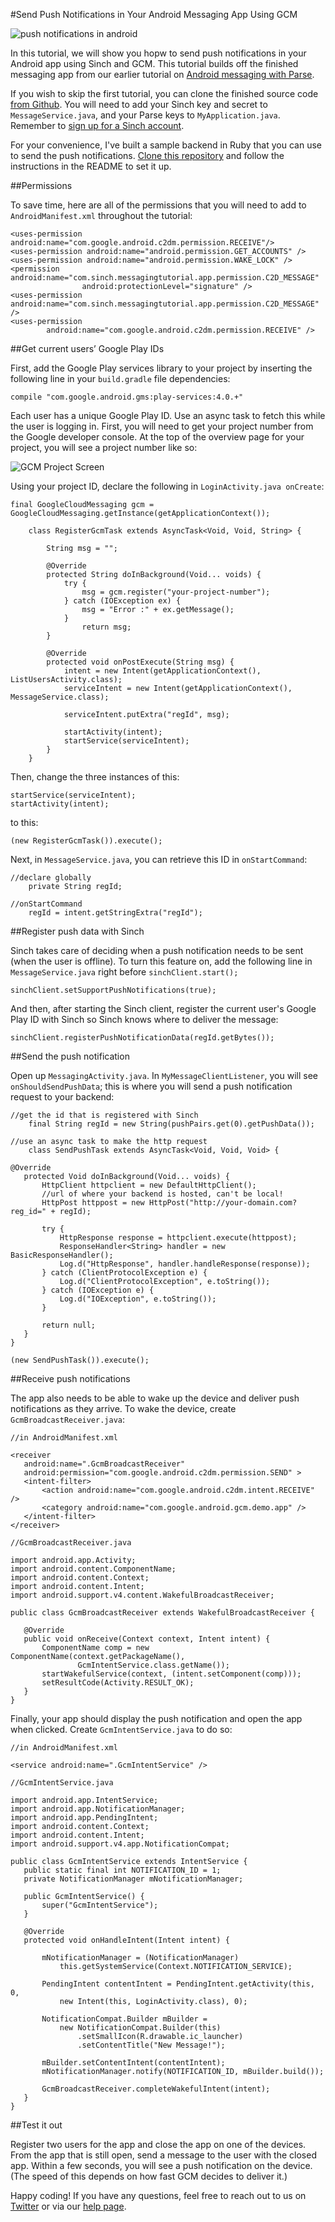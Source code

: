 #Send Push Notifications in Your Android Messaging App Using GCM

![push notifications in android](images/push.png)

In this tutorial, we will show you hopw to send push notifications in your Android app using Sinch and GCM. This tutorial builds off the finished messaging app from our earlier tutorial on [Android messaging with Parse](https://www.sinch.com/tutorials/android-messaging-tutorial-using-sinch-and-parse/).

If you wish to skip the first tutorial, you can clone the finished source code [from Github](https://github.com/sinch/android-messaging-tutorial). You will need to add your Sinch key and secret to `MessageService.java`, and your Parse keys to `MyApplication.java`. Remember to [sign up for a Sinch account](https://www.sinch.com/dashboard/#/signup).

For your convenience, I've built a sample backend in Ruby that you can use to send the push notifications. [Clone this repository](https://github.com/sinch/push-backend-ruby) and follow the instructions in the README to set it up.

##Permissions

To save time, here are all of the permissions that you will need to add to `AndroidManifest.xml` throughout the tutorial:

```
<uses-permission android:name="com.google.android.c2dm.permission.RECEIVE"/>
<uses-permission android:name="android.permission.GET_ACCOUNTS" />
<uses-permission android:name="android.permission.WAKE_LOCK" />
<permission android:name="com.sinch.messagingtutorial.app.permission.C2D_MESSAGE"
                android:protectionLevel="signature" />
<uses-permission android:name="com.sinch.messagingtutorial.app.permission.C2D_MESSAGE" />
<uses-permission
        android:name="com.google.android.c2dm.permission.RECEIVE" />
```

##Get current users’ Google Play IDs

First, add the Google Play services library to your project by inserting the following line in your `build.gradle` file dependencies:

```compile "com.google.android.gms:play-services:4.0.+"```

Each user has a unique Google Play ID. Use an async task to fetch this while the user is logging in. First, you will need to get your project number from the Google developer console. At the top of the overview page for your project, you will see a project number like so:

![GCM Project Screen](images/project-number.png)

Using your project ID, declare the following in `LoginActivity.java onCreate`:

```
final GoogleCloudMessaging gcm = GoogleCloudMessaging.getInstance(getApplicationContext());

    class RegisterGcmTask extends AsyncTask<Void, Void, String> {

        String msg = "";

        @Override
        protected String doInBackground(Void... voids) {
            try {
                msg = gcm.register("your-project-number");
            } catch (IOException ex) {
                msg = "Error :" + ex.getMessage();
            }
                return msg;
        }

        @Override
        protected void onPostExecute(String msg) {
            intent = new Intent(getApplicationContext(), ListUsersActivity.class);
            serviceIntent = new Intent(getApplicationContext(), MessageService.class);

            serviceIntent.putExtra("regId", msg);

            startActivity(intent);
            startService(serviceIntent);
        }
    }
```
    
Then, change the three instances of this:

```
startService(serviceIntent);
startActivity(intent);
```
    
to this:

```(new RegisterGcmTask()).execute();```
    
Next, in `MessageService.java`, you can retrieve this ID in `onStartCommand`:

```
//declare globally
    private String regId;

//onStartCommand
    regId = intent.getStringExtra("regId");
```


##Register push data with Sinch

Sinch takes care of deciding when a push notification needs to be sent (when the user is offline). To turn this feature on, add the following line in `MessageService.java` right before `sinchClient.start();`

`sinchClient.setSupportPushNotifications(true);`
    
And then, after starting the Sinch client, register the current user's Google Play ID with Sinch so Sinch knows where to deliver the message:

`sinchClient.registerPushNotificationData(regId.getBytes());`
    
##Send the push notification

Open up `MessagingActivity.java`. In `MyMessageClientListener`, you will see `onShouldSendPushData`; this is where you will send a push notification request to your backend:

```
//get the id that is registered with Sinch
    final String regId = new String(pushPairs.get(0).getPushData());

//use an async task to make the http request
    class SendPushTask extends AsyncTask<Void, Void, Void> {

@Override
   protected Void doInBackground(Void... voids) {
       HttpClient httpclient = new DefaultHttpClient();
       //url of where your backend is hosted, can't be local!
       HttpPost httppost = new HttpPost("http://your-domain.com?reg_id=" + regId);            

       try {
           HttpResponse response = httpclient.execute(httppost);
           ResponseHandler<String> handler = new BasicResponseHandler();
           Log.d("HttpResponse", handler.handleResponse(response));
       } catch (ClientProtocolException e) {
           Log.d("ClientProtocolException", e.toString());
       } catch (IOException e) {
           Log.d("IOException", e.toString());
       }

       return null;
   }    
}

(new SendPushTask()).execute();
```
    
##Receive push notifications

The app also needs to be able to wake up the device and deliver push notifications as they arrive. To wake the device, create `GcmBroadcastReceiver.java`:

```
//in AndroidManifest.xml
    
<receiver
   android:name=".GcmBroadcastReceiver"
   android:permission="com.google.android.c2dm.permission.SEND" >
   <intent-filter>
       <action android:name="com.google.android.c2dm.intent.RECEIVE" />
       <category android:name="com.google.android.gcm.demo.app" />
   </intent-filter>
</receiver>
    
//GcmBroadcastReceiver.java
    
import android.app.Activity;
import android.content.ComponentName;
import android.content.Context;
import android.content.Intent;
import android.support.v4.content.WakefulBroadcastReceiver;

public class GcmBroadcastReceiver extends WakefulBroadcastReceiver {

   @Override
   public void onReceive(Context context, Intent intent) {
       ComponentName comp = new ComponentName(context.getPackageName(),
               GcmIntentService.class.getName());
       startWakefulService(context, (intent.setComponent(comp)));
       setResultCode(Activity.RESULT_OK);
   }
}
```

Finally, your app should display the push notification and open the app when clicked. Create `GcmIntentService.java` to do so:

```
//in AndroidManifest.xml
    
<service android:name=".GcmIntentService" />
    
//GcmIntentService.java
    
import android.app.IntentService;
import android.app.NotificationManager;
import android.app.PendingIntent;
import android.content.Context;
import android.content.Intent;
import android.support.v4.app.NotificationCompat;

public class GcmIntentService extends IntentService {
   public static final int NOTIFICATION_ID = 1;
   private NotificationManager mNotificationManager;

   public GcmIntentService() {
       super("GcmIntentService");
   }

   @Override
   protected void onHandleIntent(Intent intent) {

       mNotificationManager = (NotificationManager)
           this.getSystemService(Context.NOTIFICATION_SERVICE);

       PendingIntent contentIntent = PendingIntent.getActivity(this, 0,
           new Intent(this, LoginActivity.class), 0);

       NotificationCompat.Builder mBuilder =
           new NotificationCompat.Builder(this)
               .setSmallIcon(R.drawable.ic_launcher)
               .setContentTitle("New Message!");

       mBuilder.setContentIntent(contentIntent);
       mNotificationManager.notify(NOTIFICATION_ID, mBuilder.build());

       GcmBroadcastReceiver.completeWakefulIntent(intent);
   }
}
```
    
##Test it out

Register two users for the app and close the app on one of the devices. From the app that is still open, send a message to the user with the closed app. Within a few seconds, you will see a push notification on the device. (The speed of this depends on how fast GCM decides to deliver it.)

Happy coding! If you have any questions, feel free to reach out to us on [Twitter](https://twitter.com/sinchdev) or via our [help page](https://www.sinch.com/support/).
